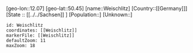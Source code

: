 ﻿---
location: [50.45,12.07]
mapzoom: [7,12] 
mapmarker: city 
type: City
tags:
- geo/City


SpocWebEntityId: 35509
isDeleted: false
confidential: public

---
[geo-lon::12.07]
[geo-lat::50.45]
[name::Weischlitz]
[Country::[[Germany]]]
[State :: [[../../Sachsen]] ]
[Population::]
[Unknown::]


```leaflet
id: Weischlitz
coordinates: [[Weischlitz]]
markerFile: [[Weischlitz]]
defaultZoom: 11 
maxZoom: 18
```
